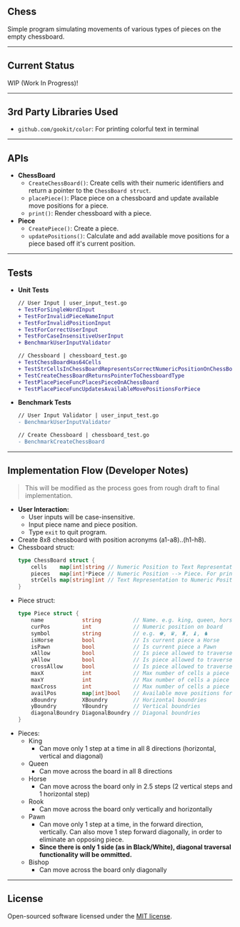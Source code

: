## Chess
Simple program simulating movements of various types of pieces on the empty chessboard.

------

## Current Status
WIP (Work In Progress)!

------

## 3rd Party Libraries Used
- `github.com/gookit/color`: For printing colorful text in terminal

------

## APIs
- **ChessBoard**
    * `CreateChessBoard()`: Create cells with their numeric identifiers and return a pointer to the `ChessBoard struct`.
    * `placePiece()`: Place piece on a chessboard and update available move positions for a piece.
    * `print()`: Render chessboard with a piece.
- **Piece**
    * `CreatePiece()`: Create a piece.
    * `updatePositions()`: Calculate and add available move positions for a piece based off it's current position.

------

## Tests
- **Unit Tests**
    ```diff
    // User Input | user_input_test.go
    + TestForSingleWordInput
    + TestForInvalidPieceNameInput
    + TestForInvalidPositionInput
    + TestForCorrectUserInput
    + TestForCaseInsensitiveUserInput
    + BenchmarkUserInputValidator

    // Chessboard | chessboard_test.go
    + TestChessBoardHas64Cells
    + TestStrCellsInChessBoardRepresentsCorrectNumericPositionOnChessBoard
    + TestCreateChessBoardReturnsPointerToChessboardType
    + TestPlacePieceFuncPlacesPieceOnAChessBoard
    + TestPlacePieceFuncUpdatesAvailableMovePositionsForPiece
    ```

- **Benchmark Tests**
    ```diff
    // User Input Validator | user_input_test.go
    - BenchmarkUserInputValidator

    // Create Chessboard | chessboard_test.go
    - BenchmarkCreateChessBoard
    ```

------

## Implementation Flow (Developer Notes)
> This will be modified as the process goes from rough draft to final implementation.
- **User Interaction:**
    - User inputs will be case-insensitive.
    - Input piece name and piece position.
    - Type `exit` to quit program.
- Create 8x8 chessboard with position acronyms (a1-a8)..(h1-h8).
- Chessboard struct:
    ```go
    type ChessBoard struct {
        cells    map[int]string // Numeric Position to Text Representation. For e.g. 10 -> B2
        pieces   map[int]*Piece // Numeric Position --> Piece. For printing purposes only
        strCells map[string]int // Text Representation to Numeric Position of a cell
    }
    ```
- Piece struct:
    ```go
    type Piece struct {
        name            string          // Name. e.g. king, queen, horse, pawn, rook, bishop
        curPos          int             // Numeric position on board
        symbol          string          // e.g. ♚, ♛, ♜, ♝, ♞
        isHorse         bool            // Is current piece a Horse
        isPawn          bool            // Is current piece a Pawn
        xAllow          bool            // Is piece allowed to traverse in X direction
        yAllow          bool            // Is piece allowed to traverse in Y direction
        crossAllow      bool            // Is piece allowed to traverse in diagonal direction
        maxX            int             // Max number of cells a piece can traverse in X direction
        maxY            int             // Max number of cells a piece can traverse in Y direction
        maxCross        int             // Max number of cells a piece can traverse in diagonal direction
        availPos        map[int]bool    // Available move positions for a piece
        xBoundry        XBoundry        // Horizontal boundries
        yBoundry        YBoundry        // Vertical boundries
        diagonalBoundry DiagonalBoundry // Diagonal boundries
    }
    ```
- Pieces:
    * King
        - Can move only 1 step at a time in all 8 directions (horizontal, vertical
and diagonal)
    * Queen
        - Can move across the board in all 8 directions
    * Horse
        - Can move across the board only in 2.5 steps (2 vertical steps and 1
horizontal step)
    * Rook
        - Can move across the board only vertically and horizontally
    * Pawn
        - Can move only 1 step at a time, in the forward direction, vertically.
Can also move 1 step forward diagonally, in order to eliminate an opposing
piece.
        - **Since there is only 1 side (as in Black/White), diagonal traversal functionality will be ommitted.**
    * Bishop
        - Can move across the board only diagonally

------

## License
Open-sourced software licensed under the [MIT license](http://opensource.org/licenses/MIT).